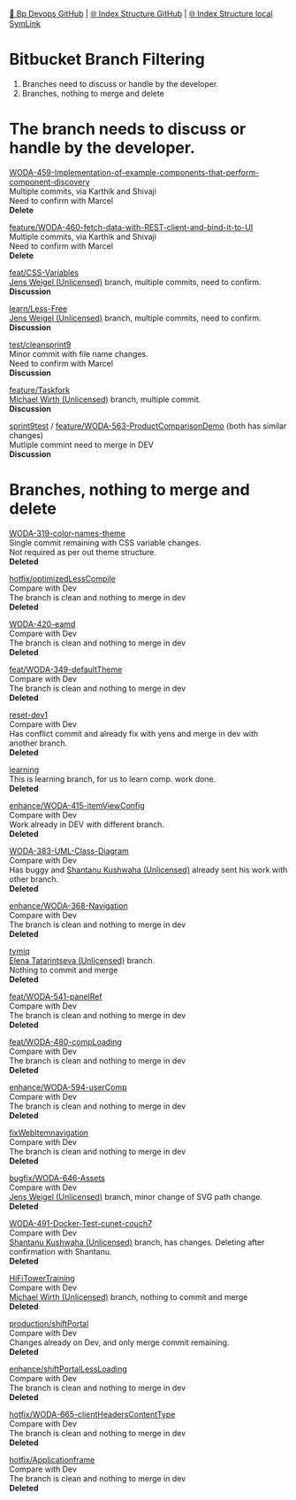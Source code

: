 [📁 Bp Devops GitHub](/cerulean-circle-unlimited-2cu/governance/eam/business-processes/bp-devops.md) | [🌐 Index Structure GitHub](/cerulean-circle-unlimited-2cu/governance/eam/business-processes/bp-devops/bitbucket-branch-filtering.md) | [🌐 Index Structure local SymLink](./bitbucket-branch-filtering.entry.md)

# Bitbucket Branch Filtering

1. Branches need to discuss or handle by the developer.
2. Branches, nothing to merge and delete

# The branch needs to discuss or handle by the developer.

[WODA-459-Implementation-of-example-components-that-perform-component-discovery](https://bitbucket.org/donges/eamd.ucp/branch/WODA-459-Implementation-of-example-components-that-perform-component-discovery)  
Multiple commits, via Karthik and Shivaji  
Need to confirm with Marcel  
**Delete**

[feature/WODA-460-fetch-data-with-REST-client-and-bind-it-to-UI](https://bitbucket.org/donges/eamd.ucp/branch/feature/WODA-460-fetch-data-with-REST-client-and-bind-it-to-UI)  
Multiple commits, via Karthik and Shivaji  
Need to confirm with Marcel  
**Delete**

[feat/CSS-Variables](https://bitbucket.org/donges/eamd.ucp/branch/feat/CSS-Variables)  
[Jens Weigel (Unlicensed)](https://2cu.atlassian.net/wiki/people/5cc2c4e4c07bd90e5ec1423b?ref=confluence) branch, multiple commits, need to confirm.  
**Discussion**

[learn/Less-Free](https://bitbucket.org/donges/eamd.ucp/branch/learn/Less-Free)  
[Jens Weigel (Unlicensed)](https://2cu.atlassian.net/wiki/people/5cc2c4e4c07bd90e5ec1423b?ref=confluence) branch, multiple commits, need to confirm.  
**Discussion**

[test/cleansprint9](https://bitbucket.org/donges/eamd.ucp/branch/test/cleansprint9)  
Minor commit with file name changes.  
Need to confirm with Marcel  
**Discussion**

[feature/Taskfork](https://bitbucket.org/donges/eamd.ucp/branch/feature/Taskfork)  
[Michael Wirth (Unlicensed)](https://2cu.atlassian.net/wiki/people/5ed0c5880e595d0c344c2b53?ref=confluence) branch, multiple commit.  
**Discussion**  
  
[sprint9test](https://bitbucket.org/donges/eamd.ucp/branch/sprint9test) / [feature/WODA-563-ProductComparisonDemo](https://bitbucket.org/donges/eamd.ucp/branch/feature/WODA-563-ProductComparisonDemo) (both has similar changes)  
Mutliple commint need to merge in DEV  
**Discussion**

# Branches, nothing to merge and delete

[WODA-319-color-names-theme](https://bitbucket.org/donges/eamd.ucp/branch/WODA-319-color-names-theme)  
Single commit remaining with CSS variable changes.  
Not required as per out theme structure.  
**Deleted**

[hotfix/optimizedLessCompile](https://bitbucket.org/donges/eamd.ucp/branch/hotfix/optimizedLessCompile)  
Compare with Dev  
The branch is clean and nothing to merge in dev  
**Deleted**

[WODA-420-eamd](https://bitbucket.org/donges/eamd.ucp/branch/WODA-420-eamd)  
Compare with Dev  
The branch is clean and nothing to merge in dev  
**Deleted**

[feat/WODA-349-defaultTheme](https://bitbucket.org/donges/eamd.ucp/branch/feat/WODA-349-defaultTheme)  
Compare with Dev  
The branch is clean and nothing to merge in dev  
**Deleted**

[reset-dev1](https://bitbucket.org/donges/eamd.ucp/branch/reset-dev1)  
Compare with Dev  
Has conflict commit and already fix with yens and merge in dev with another branch.  
**Deleted**

[learning](https://bitbucket.org/donges/eamd.ucp/branch/learning)  
This is learning branch, for us to learn comp. work done.  
**Deleted**

[enhance/WODA-415-itemViewConfig](https://bitbucket.org/donges/eamd.ucp/branch/enhance/WODA-415-itemViewConfig)  
Compare with Dev  
Work already in DEV with different branch.  
**Deleted**

[WODA-383-UML-Class-Diagram](https://bitbucket.org/donges/eamd.ucp/branch/WODA-383-UML-Class-Diagram)  
Compare with Dev  
Has buggy and [Shantanu Kushwaha (Unlicensed)](https://2cu.atlassian.net/wiki/people/5d8def929f69410dca90c037?ref=confluence) already sent his work with other branch.  
**Deleted**

[enhance/WODA-368-Navigation](https://bitbucket.org/donges/eamd.ucp/branch/enhance/WODA-368-Navigation)  
Compare with Dev  
The branch is clean and nothing to merge in dev  
**Deleted**

[tymiq](https://bitbucket.org/donges/eamd.ucp/branch/tymiq)  
[Elena Tatarintseva (Unlicensed)](https://2cu.atlassian.net/wiki/people/5cab6fc261c2276e1bd53a5f?ref=confluence) branch.  
Nothing to commit and merge  
**Deleted**

[feat/WODA-541-panelRef](https://bitbucket.org/donges/eamd.ucp/branch/feat/WODA-541-panelRef)  
Compare with Dev  
The branch is clean and nothing to merge in dev  
**Deleted**

[feat/WODA-480-compLoading](https://bitbucket.org/donges/eamd.ucp/branch/feat/WODA-480-compLoading)  
Compare with Dev  
The branch is clean and nothing to merge in dev  
**Deleted**

[enhance/WODA-594-userComp](https://bitbucket.org/donges/eamd.ucp/branch/enhance/WODA-594-userComp)  
Compare with Dev  
The branch is clean and nothing to merge in dev  
**Deleted**

[fixWebItemnavigation](https://bitbucket.org/donges/eamd.ucp/branch/fixWebItemnavigation)  
Compare with Dev  
The branch is clean and nothing to merge in dev  
**Deleted**

[bugfix/WODA-646-Assets](https://bitbucket.org/donges/eamd.ucp/branch/bugfix/WODA-646-Assets)  
Compare with Dev  
[Jens Weigel (Unlicensed)](https://2cu.atlassian.net/wiki/people/5cc2c4e4c07bd90e5ec1423b?ref=confluence) branch, minor change of SVG path change.  
**Deleted**

[WODA-491-Docker-Test-cunet-couch7](https://bitbucket.org/donges/eamd.ucp/branch/WODA-491-Docker-Test-cunet-couch7)  
Compare with Dev  
[Shantanu Kushwaha (Unlicensed)](https://2cu.atlassian.net/wiki/people/5d8def929f69410dca90c037?ref=confluence) branch, has changes. Deleting after confirmation with Shantanu.  
**Deleted**  
  
[HiFiTowerTraining](https://bitbucket.org/donges/eamd.ucp/branch/HiFiTowerTraining)  
Compare with Dev  
[Michael Wirth (Unlicensed)](https://2cu.atlassian.net/wiki/people/5ed0c5880e595d0c344c2b53?ref=confluence) branch, nothing to commit and merge  
**Deleted**

[production/shiftPortal](https://bitbucket.org/donges/eamd.ucp/branch/production/shiftPortal)  
Compare with Dev  
Changes already on Dev, and only merge commit remaining.  
**Deleted**

[enhance/shiftPortalLessLoading](https://bitbucket.org/donges/eamd.ucp/branch/enhance/shiftPortalLessLoading)  
Compare with Dev  
The branch is clean and nothing to merge in dev  
**Deleted**

[hotfix/WODA-665-clientHeadersContentType](https://bitbucket.org/donges/eamd.ucp/branch/hotfix/WODA-665-clientHeadersContentType)  
Compare with Dev  
The branch is clean and nothing to merge in dev  
**Deleted**

[hotfix/Applicationframe](https://bitbucket.org/donges/eamd.ucp/branch/hotfix/Applicationframe)  
Compare with Dev  
The branch is clean and nothing to merge in dev  
**Deleted**
